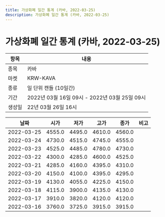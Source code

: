 ```yaml
---
title: 가상화폐 일간 통계 (카바, 2022-03-25)
description: 가상화폐 일간 통계 (카바, 2022-03-25)
---
```


가상화폐 일간 통계 (카바, 2022-03-25)
===

|항목|내용|
|--|--|
|종목|카바|
|마켓|KRW-KAVA|
|종류|일 단위 캔들 (10일간)|
|기간|2022년 03월 16일 09시 - 2022년 03월 25일 09시|
|생성일|22년 03월 26일 16시|


|날짜|시가|저가|고가|종가|비고|
|--|--|--|--|--|--|
|2022-03-25|4555.0|4495.0|4610.0|4560.0|    |
|2022-03-24|4730.0|4515.0|4745.0|4555.0|    |
|2022-03-23|4525.0|4485.0|4780.0|4730.0|    |
|2022-03-22|4300.0|4285.0|4600.0|4525.0|    |
|2022-03-21|4285.0|4160.0|4395.0|4310.0|    |
|2022-03-20|4150.0|4100.0|4395.0|4295.0|    |
|2022-03-19|4130.0|4055.0|4225.0|4150.0|    |
|2022-03-18|4115.0|3900.0|4135.0|4130.0|    |
|2022-03-17|3910.0|3820.0|4120.0|4120.0|    |
|2022-03-16|3760.0|3725.0|3915.0|3915.0|    |
